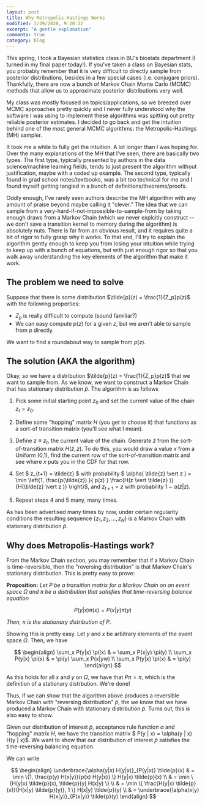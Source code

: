 ```yaml
---
layout: post
title: Why Metropolis-Hastings Works
modified: 3/29/2020, 9:20:12
excerpt: "A gentle explanation"
comments: true
category: blog
---
```


This spring, I took a Bayesian statistics class in BU's biostats department (I turned in my final paper today!). If you've taken a class on Bayesian stats, you probably remember that it is very difficult to directly sample from posterior distributions, besides in a few special cases (i.e. conjugare priors). Thankfully, there are now a bunch of Markov Chain Monte Carlo (MCMC) methods that allow us to approximate posterior distributions very well. 

My class was mostly focused on topics/applications, so we breezed over MCMC approaches pretty quickly and I never fully understood why the software I was using to implement these algorithms was spitting out pretty reliable posterior estimates. I decided to go back and get the intuition behind one of the most general MCMC algorithms: the Metropolis-Hastings (MH) sampler. 

It took me a while to fully get the intuition. A lot longer than I was hoping for. Over the many explanations of the MH that I've seen, there are basically two types. The first type, typically presented by authors in the data science/machine learning fields, tends to just present the algorithm without justification, maybe with a coded up example. The second type, typically found in grad school notes/textbooks, was a bit too technical for me and I found myself getting tangled in a bunch of definitions/theorems/proofs.

Oddly enough, I've rarely seen authors describe the MH algorithm with any amount of praise beyond maybe calling it "clever." The idea that we can sample from a very-hard-if-not-impossible-to-sample-from by taking enough draws from a Markov Chain (which we never explcitly construct -- we don't save a transition kernel to memory during the algorithm) is absolutely nuts. There is far from an obvious result, and it requires quite a bit of rigor to fully grasp why it works. To that end, I'll try to explain the algorithm gently enough to keep you from losing your intuition while trying to keep up with a bunch of equations, but with just enough rigor so that you walk away understanding the key elements of the algorithm that make it work. 

## The problem we need to solve 

Suppose that there is some distribution $\tilde{p}(z) = \frac{1}{Z_p}p(z)$ with the following properties:

* $Z_p$ is really difficult to compute (sound familiar?)
* We can easy compute $p(z)$ for a given $z$, but we aren't able to sample from $p$ directly.

We want to find a roundabout way to sample from $p(z)$.

## The solution (AKA the algorithm)

Okay, so we have a distribution $\tilde{p}(z) = \frac{1}{Z_p}p(z)$ that we want to sample from. As we know, we want to construct a Markov Chain that has stationary distribution $\tilde{p}$. The algorithm is as follows 

1. Pick some initial starting point $z_0$ and set the current value of the chain $z_t=z_0$.

2. Define some "hopping" matrix $H$ (you get to choose it)   that functions as a sort-of transition matrix (you'll see      what I mean).

3. Define $z \equiv z_t$, the current value of the chain. Generate $\tilde{z}$ from the sort-of-transition matrix $H(\tilde{z},z)$. To do this, you would draw a value $x$ from a Uniform (0,1), find the current row of the sort-of-transition matrix and see where $x$ puts you in the CDF for that row.

4. Set $ z_{t+1} = \tilde{z} $ with probability $ \alpha( \tilde{z} \vert z ) = \min \left{1, \frac{p(\tilde{z}) }{ p(z) } \frac{H(z \vert \tilde{z} )}{H(\tilde{z} \vert z )} \right}$, and $z_{t+1} = z$ with probability $1 - \alpha(\tilde{z} \vert z )$.

5. Repeat steps 4 and 5 many, many times.

As has been advertised many times by now, under certain regularity conditions the resulting sequence $\{z_1,z_2,...,z_N \}$ is a Markov Chain with stationary distribution $\tilde{p}$.

## Why does Metropolis-Hastings work?

From the Markov Chain section, you may remember that if a Markov Chain is time-reversible, then the "reversing distribution" is that Markov Chain's stationary distribution. This is pretty easy to prove:

**Proposition:** *Let $P$ be a transition matrix for a Markov Chain on an event space $\Omega$ and $\pi$ be a distribution that satisfies that time-reversing balance equation*

$$
P(y|x) \pi(x) = P(x|y) \pi(y)
$$

*Then, $\pi$ is the stationary distribution of $P$*.

Showing this is pretty easy. Let $y$ and $x$ be arbitrary elements of the event space $\Omega$. Then, we have

$$
\begin{align}
\sum_x P(y|x) \pi(x) & = \sum_x P(x|y) \pi(y) \\ 
\sum_x P(y|x) \pi(x) & = \pi(y) \sum_x P(x|yw) \\
\sum_x P(y|x) \pi(x) & = \pi(y)
\end{align}
$$

As this holds for all $x$ and $y$ on $\Omega$, we have that $P \pi = \pi$, which is the definition of a stationary distrbution. We're done!
  
Thus, if we can show that the algorithm above produces a reversible Markov Chain with "reversing distribution" $\tilde{p}$, the we know that we have produced a Markov Chain with stationary distribution $\tilde{p}$. Turns out, this is also easy to show.

Given our distribution of interest $\tilde{p}$, acceptance rule function $\alpha$ and "hopping" matrix $H$, we have the transition matrix $ P(y | x) = \alpha(y | x) H(y | x)$.
We want to show that our distribution of interest $\tilde{p}$ satisfies the time-reversing balancing equation.

We can write

$$
\begin{align}
\underbrace{\alpha(y|x) H(y|x)}_{P(y|x)} \tilde{p}(x) & = \min \{1, \frac{p(y) H(x|y)}{p(x) H(y|x)} \} H(y|x) \tilde{p}(x) \\
& = \min \{H(y|x) \tilde{p}(x), \tilde{p}(y) H(x|y) \} \\
& = \min \{ \frac{H(y|x) \tilde{p}(x)}{H(x|y) \tilde{p}(y)}, 1 \} H(x|y) \tilde{p}(y) \\
& = \underbrace{\alpha(x|y) H(x|y)}_{P(x|y)} \tilde{p}(y)
\end{align}
$$